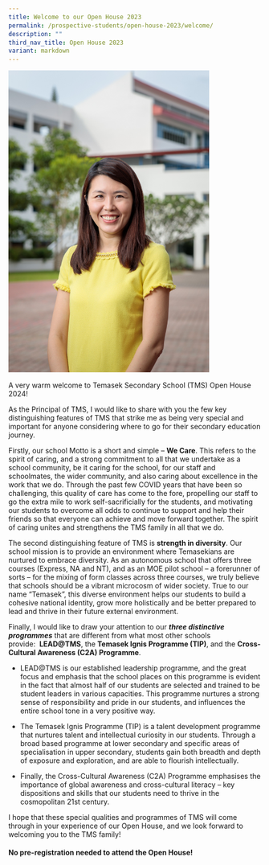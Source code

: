 ```yaml
---
title: Welcome to our Open House 2023
permalink: /prospective-students/open-house-2023/welcome/
description: ""
third_nav_title: Open House 2023
variant: markdown
---
```

<img src="/images/TMS Dept Photoshoot 2021-2.jpg" style="width:400px">
<br>


A very warm welcome to Temasek Secondary School (TMS) Open House 2024!

  

As the Principal of TMS, I would like to share with you the few key distinguishing features of TMS that strike me as being very special and important for anyone considering where to go for their secondary education journey.&nbsp;  

  

Firstly, our school Motto is a short and simple –&nbsp;**We Care**. This refers to the spirit of caring, and a strong commitment to all that we undertake as a school community, be it caring for the school, for our staff and schoolmates, the wider community, and also caring about excellence in the work that we do. Through the past few COVID years that have been so challenging, this quality of care has come to the fore, propelling our staff to go the extra mile to work self-sacrificially for the students, and motivating our students to overcome all odds to continue to support and help their friends so that everyone can achieve and move forward together. The spirit of caring unites and strengthens the TMS family in all that we do.

  

The second distinguishing feature of TMS is&nbsp;**strength in diversity**. Our school mission is to provide an environment where Temasekians are nurtured to embrace diversity. As an autonomous school that offers three courses (Express, NA and NT), and as an MOE pilot school – a forerunner of sorts – for the mixing of form classes across three courses, we truly believe that schools should be a vibrant microcosm of wider society. True to our name “Temasek”, this diverse environment helps our students to build a cohesive national identity, grow more holistically and be better prepared to lead and thrive in their future external environment.  

  

Finally, I would like to draw your attention to our&nbsp;**_three distinctive programmes_**&nbsp;that are different from what most other schools provide:&nbsp;&nbsp;**LEAD@TMS**, the&nbsp;**Temasek Ignis Programme (TIP)**, and the&nbsp;**Cross-Cultural Awareness (C2A) Programme**.

  

*   LEAD@TMS is our established leadership programme, and the great focus and emphasis that the school places on this programme is evident in the fact that almost half of our students are selected and trained to be student leaders in various capacities. This programme nurtures a strong sense of responsibility and pride in our students, and influences the entire school tone in a very positive way.&nbsp;  
    

  

*   The Temasek Ignis Programme (TIP) is a talent development programme that nurtures talent and intellectual curiosity in our students. Through a broad based programme at lower secondary and specific areas of specialisation in upper secondary, students gain both breadth and depth of exposure and exploration, and are able to flourish intellectually.  
    

  

*   Finally, the Cross-Cultural Awareness (C2A) Programme emphasises the importance of global awareness and cross-cultural literacy – key dispositions and skills that our students need to thrive in the cosmopolitan 21st century.  
    

  

I hope that these special qualities and programmes of TMS will come through in your experience of our Open House, and we look forward to welcoming you to the TMS family!


#### No pre-registration needed to attend the Open House!